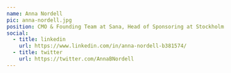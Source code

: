 ```yaml
---
name: Anna Nordell
pic: anna-nordell.jpg
position: CMO & Founding Team at Sana, Head of Sponsoring at Stockholm AI
social:
  - title: linkedin
    url: https://www.linkedin.com/in/anna-nordell-b381574/
  - title: twitter
    url: https://twitter.com/AnnaBNordell
---
```


